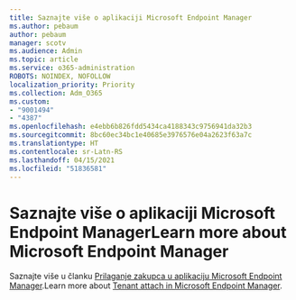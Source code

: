 ```yaml
---
title: Saznajte više o aplikaciji Microsoft Endpoint Manager
ms.author: pebaum
author: pebaum
manager: scotv
ms.audience: Admin
ms.topic: article
ms.service: o365-administration
ROBOTS: NOINDEX, NOFOLLOW
localization_priority: Priority
ms.collection: Adm_O365
ms.custom:
- "9001494"
- "4387"
ms.openlocfilehash: e4ebb6b826fdd5434ca4188343c9756941da32b3
ms.sourcegitcommit: 8bc60ec34bc1e40685e3976576e04a2623f63a7c
ms.translationtype: HT
ms.contentlocale: sr-Latn-RS
ms.lasthandoff: 04/15/2021
ms.locfileid: "51836581"
---
```

# <a name="learn-more-about-microsoft-endpoint-manager"></a><span data-ttu-id="e868a-102">Saznajte više o aplikaciji Microsoft Endpoint Manager</span><span class="sxs-lookup"><span data-stu-id="e868a-102">Learn more about Microsoft Endpoint Manager</span></span>

<span data-ttu-id="e868a-103">Saznajte više u članku [Prilaganje zakupca u aplikaciju Microsoft Endpoint Manager](https://docs.microsoft.com/configmgr/tenant-attach/).</span><span class="sxs-lookup"><span data-stu-id="e868a-103">Learn more about [Tenant attach in Microsoft Endpoint Manager](https://docs.microsoft.com/configmgr/tenant-attach/).</span></span>
